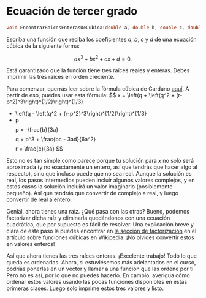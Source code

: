 # Ecuación de tercer grado

```cpp
void EncontrarRaicesEnterasDeCubica(double a, double b, double c, double d)
```

Escriba una función que reciba los coeficientes $a$, $b$, $c$ y $d$
de una ecuación cúbica de la siguiente forma:

$$
ax^3 + bx^2 + cx + d = 0.
$$

Está garantizado que la función tiene tres raíces reales y enteras.
Debes imprimir las tres raíces en orden creciente.

Para comenzar, querrás leer sobre la fórmula cúbica de Cardano [aquí](https://mathworld.wolfram.com/CubicFormula.html).
A partir de eso, puedes usar esta fórmula:
$$
x = \left(q + \left(q^2 + (r-p^2)^3\right)^{1/2}\right)^{1/3}
+ \left(q - \left(q^2 + (r-p^2)^3\right)^{1/2}\right)^{1/3}
+ p
$$
$$
p = -\frac{b}{3a}
$$
$$
q = p^3 + \frac{bc - 3ad}{6a^2}
$$
$$
r = \frac{c}{3a}
$$

Esto no es tan simple como parece
porque tu solución para $x$ no solo será aproximada
(y no exactamente un entero, así que tendrás que hacer algo al respecto),
sino que incluso puede que no sea real.
Aunque la solución es real,
los pasos intermedios pueden incluir algunos valores complejos,
y en estos casos la solución incluirá un valor imaginario (posiblemente pequeño).
Así que tendrás que convertir de complejo a real, y luego convertir de real a entero.

Genial, ahora tienes una raíz.
¿Qué pasa con las otras?
Bueno, podemos factorizar dicha raíz y eliminarla
quedándonos con una ecuación cuadrática,
que por supuesto es fácil de resolver.
Una explicación breve y clara de este paso la puedes encontrar en
[la sección de factorización](https://en.wikipedia.org/w/index.php?title=Cubic_function&oldid=917614036#Factorization)
en el artículo sobre funciones cúbicas en Wikipedia.
¡No olvides convertir estos en valores enteros!

Así que ahora tienes las tres raíces enteras.
¡Excelente trabajo!
Todo lo que queda es ordenarlas.
Ahora, si estuviésemos más adelantados en el curso,
podrías ponerlas en un vector y
llamar a una función que las ordene por ti.
Pero no es así, por lo que no puedes hacerlo.
En cambio,
averigua cómo ordenar estos valores usando las pocas funciones
disponibles en estas primeras clases.
Luego solo imprime estos tres valores y listo.
